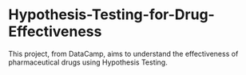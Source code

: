 # Hypothesis-Testing-for-Drug-Effectiveness

This project, from DataCamp, aims to understand the effectiveness of pharmaceutical drugs using Hypothesis Testing. 
